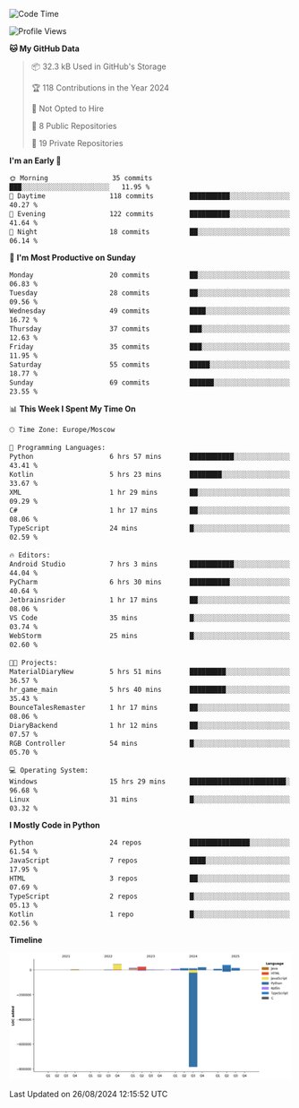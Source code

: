 <!--START_SECTION:waka-->
![Code Time](http://img.shields.io/badge/Code%20Time-482%20hrs%2043%20mins-blue)

![Profile Views](http://img.shields.io/badge/Profile%20Views-7-blue)

**🐱 My GitHub Data** 

> 📦 32.3 kB Used in GitHub's Storage 
 > 
> 🏆 118 Contributions in the Year 2024
 > 
> 🚫 Not Opted to Hire
 > 
> 📜 8 Public Repositories 
 > 
> 🔑 19 Private Repositories 
 > 
**I'm an Early 🐤** 

```text
🌞 Morning                35 commits          ███░░░░░░░░░░░░░░░░░░░░░░   11.95 % 
🌆 Daytime                118 commits         ██████████░░░░░░░░░░░░░░░   40.27 % 
🌃 Evening                122 commits         ██████████░░░░░░░░░░░░░░░   41.64 % 
🌙 Night                  18 commits          ██░░░░░░░░░░░░░░░░░░░░░░░   06.14 % 
```
📅 **I'm Most Productive on Sunday** 

```text
Monday                   20 commits          ██░░░░░░░░░░░░░░░░░░░░░░░   06.83 % 
Tuesday                  28 commits          ██░░░░░░░░░░░░░░░░░░░░░░░   09.56 % 
Wednesday                49 commits          ████░░░░░░░░░░░░░░░░░░░░░   16.72 % 
Thursday                 37 commits          ███░░░░░░░░░░░░░░░░░░░░░░   12.63 % 
Friday                   35 commits          ███░░░░░░░░░░░░░░░░░░░░░░   11.95 % 
Saturday                 55 commits          █████░░░░░░░░░░░░░░░░░░░░   18.77 % 
Sunday                   69 commits          ██████░░░░░░░░░░░░░░░░░░░   23.55 % 
```


📊 **This Week I Spent My Time On** 

```text
🕑︎ Time Zone: Europe/Moscow

💬 Programming Languages: 
Python                   6 hrs 57 mins       ███████████░░░░░░░░░░░░░░   43.41 % 
Kotlin                   5 hrs 23 mins       ████████░░░░░░░░░░░░░░░░░   33.67 % 
XML                      1 hr 29 mins        ██░░░░░░░░░░░░░░░░░░░░░░░   09.29 % 
C#                       1 hr 17 mins        ██░░░░░░░░░░░░░░░░░░░░░░░   08.06 % 
TypeScript               24 mins             █░░░░░░░░░░░░░░░░░░░░░░░░   02.59 % 

🔥 Editors: 
Android Studio           7 hrs 3 mins        ███████████░░░░░░░░░░░░░░   44.04 % 
PyCharm                  6 hrs 30 mins       ██████████░░░░░░░░░░░░░░░   40.64 % 
Jetbrainsrider           1 hr 17 mins        ██░░░░░░░░░░░░░░░░░░░░░░░   08.06 % 
VS Code                  35 mins             █░░░░░░░░░░░░░░░░░░░░░░░░   03.74 % 
WebStorm                 25 mins             █░░░░░░░░░░░░░░░░░░░░░░░░   02.60 % 

🐱‍💻 Projects: 
MaterialDiaryNew         5 hrs 51 mins       █████████░░░░░░░░░░░░░░░░   36.57 % 
hr_game_main             5 hrs 40 mins       █████████░░░░░░░░░░░░░░░░   35.43 % 
BounceTalesRemaster      1 hr 17 mins        ██░░░░░░░░░░░░░░░░░░░░░░░   08.06 % 
DiaryBackend             1 hr 12 mins        ██░░░░░░░░░░░░░░░░░░░░░░░   07.57 % 
RGB Controller           54 mins             █░░░░░░░░░░░░░░░░░░░░░░░░   05.70 % 

💻 Operating System: 
Windows                  15 hrs 29 mins      ████████████████████████░   96.68 % 
Linux                    31 mins             █░░░░░░░░░░░░░░░░░░░░░░░░   03.32 % 
```

**I Mostly Code in Python** 

```text
Python                   24 repos            ███████████████░░░░░░░░░░   61.54 % 
JavaScript               7 repos             ████░░░░░░░░░░░░░░░░░░░░░   17.95 % 
HTML                     3 repos             ██░░░░░░░░░░░░░░░░░░░░░░░   07.69 % 
TypeScript               2 repos             █░░░░░░░░░░░░░░░░░░░░░░░░   05.13 % 
Kotlin                   1 repo              █░░░░░░░░░░░░░░░░░░░░░░░░   02.56 % 
```



**Timeline**

![Lines of Code chart](https://raw.githubusercontent.com/adlemx/adlemx/main/assets/bar_graph.png)


 Last Updated on 26/08/2024 12:15:52 UTC
<!--END_SECTION:waka-->
